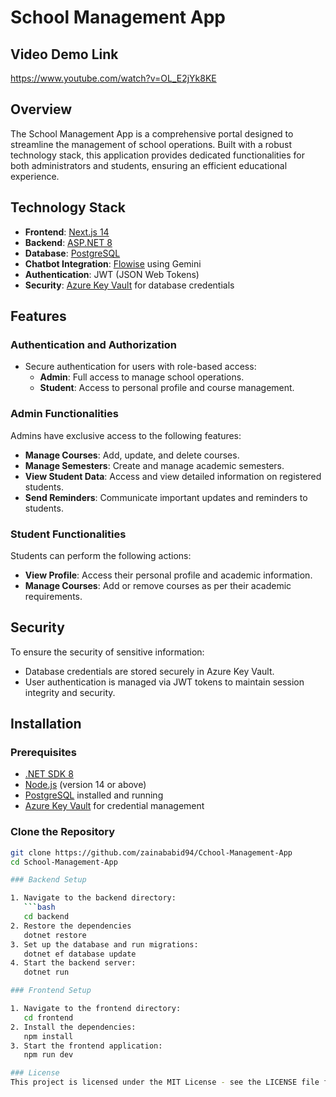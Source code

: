 
# School Management App

## Video Demo Link
 https://www.youtube.com/watch?v=OL_E2jYk8KE

## Overview

The School Management App is a comprehensive portal designed to streamline the management of school operations. Built with a robust technology stack, this application provides dedicated functionalities for both administrators and students, ensuring an efficient educational experience.

## Technology Stack

- **Frontend**: [Next.js 14](https://nextjs.org/)
- **Backend**: [ASP.NET 8](https://dotnet.microsoft.com/apps/aspnet)
- **Database**: [PostgreSQL](https://www.postgresql.org/)
- **Chatbot Integration**: [Flowise](https://flowise.ai/) using Gemini
- **Authentication**: JWT (JSON Web Tokens)
- **Security**: [Azure Key Vault](https://azure.microsoft.com/en-us/services/key-vault/) for database credentials

## Features

### Authentication and Authorization

- Secure authentication for users with role-based access:
  - **Admin**: Full access to manage school operations.
  - **Student**: Access to personal profile and course management.

### Admin Functionalities

Admins have exclusive access to the following features:
- **Manage Courses**: Add, update, and delete courses.
- **Manage Semesters**: Create and manage academic semesters.
- **View Student Data**: Access and view detailed information on registered students.
- **Send Reminders**: Communicate important updates and reminders to students.

### Student Functionalities

Students can perform the following actions:
- **View Profile**: Access their personal profile and academic information.
- **Manage Courses**: Add or remove courses as per their academic requirements.

## Security

To ensure the security of sensitive information:
- Database credentials are stored securely in Azure Key Vault.
- User authentication is managed via JWT tokens to maintain session integrity and security.

## Installation

### Prerequisites

- [.NET SDK 8](https://dotnet.microsoft.com/download/dotnet/8.0)
- [Node.js](https://nodejs.org/) (version 14 or above)
- [PostgreSQL](https://www.postgresql.org/download/) installed and running
- [Azure Key Vault](https://azure.microsoft.com/en-us/services/key-vault/) for credential management

### Clone the Repository

```bash
git clone https://github.com/zainababid94/Cchool-Management-App
cd School-Management-App

### Backend Setup

1. Navigate to the backend directory:
   ```bash
   cd backend
2. Restore the dependencies
   dotnet restore
3. Set up the database and run migrations:
   dotnet ef database update
4. Start the backend server:
   dotnet run

### Frontend Setup

1. Navigate to the frontend directory:
   cd frontend
2. Install the dependencies:
   npm install
3. Start the frontend application:
   npm run dev

### License
This project is licensed under the MIT License - see the LICENSE file for details.
